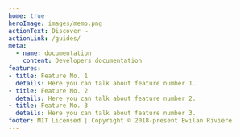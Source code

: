 ```yaml
---
home: true
heroImage: images/memo.png
actionText: Discover →
actionLink: /guides/
meta:
  - name: documentation
    content: Developers documentation
features:
- title: Feature No. 1
  details: Here you can talk about feature number 1.
- title: Feature No. 2
  details: Here you can talk about feature number 2.
- title: Feature No. 3
  details: Here you can talk about feature number 3.
footer: MIT Licensed | Copyright © 2018-present Ewilan Rivière
---
```

